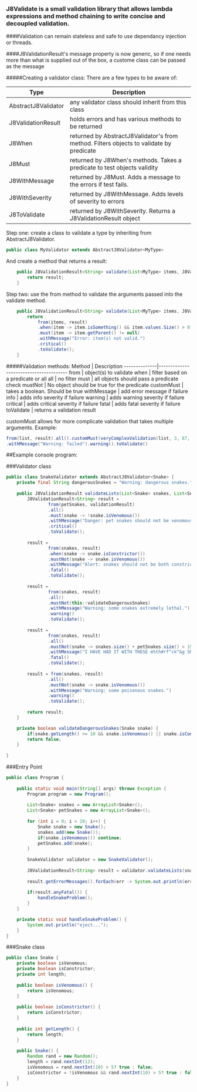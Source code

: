 ### J8Validate is a small validation library that allows lambda expressions and method chaining to write concise and decoupled validation.
####Validation can remain stateless and safe to use dependancy injection or threads.

####J8ValidationResult's message property is now generic, so if one needs more than what is supplied out of the box, a custome class can be passed as the message

#####Creating a validator class:
There are a few types to be aware of:

Type | Description
----------|--------------
AbstractJ8Validator | any validator class should inherit from this class
J8ValidationResult | holds errors and has various methods to be returned
J8When | returned by AbstractJ8Validator's from method. Filters objects to validate by predicate
J8Must | returned by J8When's methods. Takes a predicate to test objects validity
J8WithMessage | returned by J8Must. Adds a message to the errors if test fails.
J8WithSeverity | returned by J8WithMessage. Adds levels of severity to errors
J8ToValidate | returned by J8WithSeverity. Returns a J8ValidationResult object

Step one: create a class to validate a type by inheriting from AbstractJ8Validator<T>.
```java
public class MyValidator extends AbstractJ8Validator<MyType>
```
And create a method that returns a result:
```java
	public J8ValidationResult<String> validate(List<MyType> items, J8ValidationResult<String> result) {
		return result;
	}
```

Step two: use the from method to validate the arguments passed into the validate method.
```java
	public J8ValidationResult<String> validate(List<MyType> items, J8ValidationResult<String> result) {
		return
			from(items, result)
			.when(item -> item.isSomething() && item.values.Size() > 0)
			.must(item -> item.getParent() != null)
			.withMessage("Error: item(s) not valid.")
			.critical()
			.toValidate();
	}
```

#####Validation methods:
Method | Description
--------------|---------------------------------------
from | object(s) to validate
when | filter based on a predicate or all
all | no filter
must | all objects should pass a predicate check
mustNot | No object should be true for the predicate
customMust | takes a boolean. Should be true
withMessage | add error message if failure
info | adds info severity if failure
warning | adds warning severity if failure
critical | adds critical severity if failure
fatal | adds fatal severity if failure
toValidate | returns a validation result

customMust allows for more complicate validation that takes multiple arguments. Example:
```java
from(list, result).all().customMust(veryComplexValidation(list, 3, 87, true, "propName"))
.withMessage("Warning: failed").warning().toValidate()
```

##Example console program:


###Validator class

```java
public class SnakeValidator extends AbstractJ8Validator<Snake> {
	private final String dangerousSnakes = "Warning: dangerous snakes.";
	
	public J8ValidationResult validateLists(List<Snake> snakes, List<Snake> petSnakes, J8ValidationResult<String> validationResult) {
		J8ValidationResult<String> result = 
				from(petSnakes, validationResult)
				.all()
				.must(snake -> !snake.isVenomous())
				.withMessage("Danger: pet snakes should not be venomous.")
				.critical()
				.toValidate();
		
		result =
				from(snakes, result)
				.when(snake -> snake.isConstrictor())
				.mustNot(snake -> snake.isVenomous())
				.withMessage("Alert: snakes should not be both constrictors and venomous.")
				.fatal()
				.toValidate();
		
		result =
				from(snakes, result)
				.all()
				.mustNot(this::validateDangerousSnakes)
				.withMessage("Warning: some snakes extremely lethal.")
				.warning()
				.toValidate();
				
		result =
				from(snakes, result)
				.all()
				.mustNot(snake -> snakes.size() + petSnakes.size() > 15)
				.withMessage("I HAVE HAD IT WITH THESE m%th#rf^ck^&g SNAKES ON THIS m%th#rf^ck^&g PLANE")
				.fatal()
				.toValidate();
		
		result = from(snakes, result)
				.all()
				.mustNot(snake -> snake.isVenomous())
				.withMessage("Warning: some poisonous snakes.")
				.warning()
				.toValidate();
		
		return result;
	}

	private boolean validateDangerousSnakes(Snake snake) {
		if(snake.getLength() >= 10 && snake.isVenomous() || snake.isConstrictor()) return true;
		return false;
	}
	
}
```

###Entry Point

```java
public class Program {
	
	public static void main(String[] args) throws Exception {
		Program program = new Program();
		
		List<Snake> snakes = new ArrayList<Snake>();
		List<Snake> petSnakes = new ArrayList<Snake>();
		
		for (int i = 0; i < 20; i++) {
			Snake snake = new Snake();
			snakes.add(new Snake());
			if(snake.isVenomous()) continue;
			petSnakes.add(snake);
		}
		
		SnakeValidator validator = new SnakeValidator();
		
		J8ValidationResult<String> result = validator.validateLists(snakes, petSnakes, new J8ValidationResult<String>());
		
		result.getErrorMessages().forEach(err -> System.out.println(err));
		
		if(result.anyFatal()) {
			handleSnakeProblem();
		}
	}

	private static void handleSnakeProblem() {
		System.out.println("eject...");
	}
}
```

###Snake class


```java
public class Snake {
	private boolean isVenomous;
	private boolean isConstrictor;
	private int length;
	
	public boolean isVenomous() {
		return isVenomous;
	}
	
	public boolean isConstrictor() {
		return isConstrictor;
	}
	
	public int getLength() {
		return length;
	}
	
	public Snake() {
		Random rand = new Random();
		length = rand.nextInt(12);
		isVenomous = rand.nextInt(10) > 5? true : false;
		isConstrictor = !isVenomous && rand.nextInt(10) > 5? true : false;
	}
}
```
